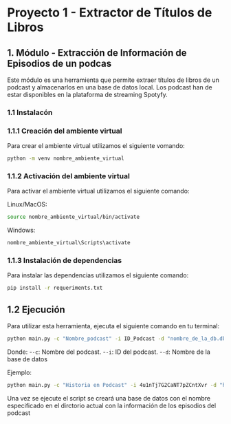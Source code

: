 # Proyecto 1 - Extractor de Títulos de Libros

## 1. Módulo - Extracción de Información de Episodios de un podcas

Este módulo  es una herramienta que permite extraer títulos de libros de un podcast y almacenarlos en una base de datos local. Los podcast han de estar disponibles en la plataforma de streaming Spotyfy.


### 1.1 Instalacón

### 1.1.1 Creación del ambiente virtual

Para crear el ambiente virtual utilizamos el siguiente vomando:

```bash
python -m venv nombre_ambiente_virtual
```

### 1.1.2 Activación del ambiente virtual

Para activar el ambiente virtual utilizamos el siguiente comando:


Linux/MacOS:
```bash
source nombre_ambiente_virtual/bin/activate
```


Windows:
```bash
nombre_ambiente_virtual\Scripts\activate
```

### 1.1.3 Instalación de dependencias


Para instalar las dependencias utilizamos el siguiente comando:


```bash
pip install -r requeriments.txt
```

## 1.2 Ejecución

Para utilizar esta herramienta, ejecuta el siguiente comando en tu terminal:

```bash
python main.py -c "Nombre_podcast" -i ID_Podcast -d "nombre_de_la_db.db"
```
Donde:
-`-c`: Nombre del podcast.
-`-i`: ID del podcast.
-`-d`: Nombre de la base de datos


Ejemplo:

```bash
python main.py -c "Historia en Podcast" -i 4u1nTj7G2CaNT7pZCntXvr -d "historia_podcast_episodios.db"
```

Una vez se ejecute el script se creará una base de datos con el nombre especificado en el dirctorio actual con la información de los episodios del podcast



